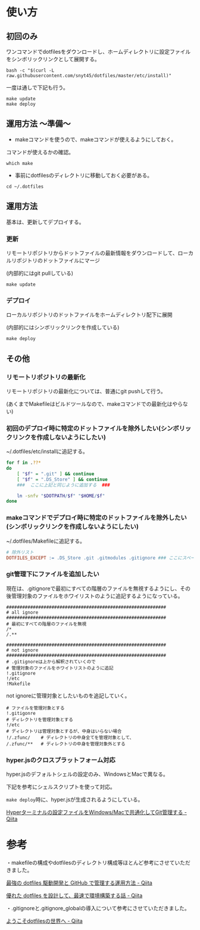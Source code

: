 # 使い方
## 初回のみ
ワンコマンドでdotfilesをダウンロードし、ホームディレクトリに設定ファイルをシンボリックリンクとして展開する。
```
bash -c "$(curl -L raw.githubusercontent.com/snyt45/dotfiles/master/etc/install)"
```

一度は通しで下記も行う。
```
make update
make deploy
```

## 運用方法 〜準備〜
* makeコマンドを使うので、makeコマンドが使えるようにしておく。

コマンドが使えるかの確認。
```
which make
```

* 事前にdotfilesのディレクトリに移動しておく必要がある。
```
cd ~/.dotfiles
```

## 運用方法
基本は、更新してデプロイする。

### 更新
リモートリポジトリからドットファイルの最新情報をダウンロードして、ローカルリポジトリのドットファイルにマージ

(内部的にはgit pullしている)

```
make update
```

### デプロイ
ローカルリポジトリのドットファイルをホームディレクトリ配下に展開
 
(内部的にはシンボリックリンクを作成している)
 
 ```
 make deploy
 ```
 
## その他
### リモートリポジトリの最新化
リモートリポジトリの最新化については、普通にgit pushして行う。

(あくまでMakefileはビルドツールなので、makeコマンドでの最新化はやらない)

### 初回のデプロイ時に特定のドットファイルを除外したい(シンボリックリンクを作成しないようにしたい)
~/.dotfiles/etc/installに追記する。

```sh
for f in .??*
do
    [ "$f" = ".git" ] && continue
    [ "$f" = ".DS_Store" ] && continue
    ###  ここに上記と同じように追加する  ###

    ln -snfv "$DOTPATH/$f" "$HOME/$f"
done
```

### makeコマンドでデプロイ時に特定のドットファイルを除外したい(シンボリックリンクを作成しないようにしたい)
~/.dotfiles/Makefileに追記する。

```makefile
# 除外リスト
DOTFILES_EXCEPT := .DS_Store .git .gitmodules .gitignore ### ここにスペース空けて追加 ###
```

### git管理下にファイルを追加したい
現在は、.gitignoreで最初にすべての階層のファイルを無視するようにし、その後管理対象のファイルをホワイリストのように追記するようになっている。

```
############################################################
# all ignore
############################################################
# 最初にすべての階層のファイルを無視
/*
/.**

############################################################
# not ignore
############################################################
# .gitignoreは上から解釈されていくので
# 管理対象のファイルをホワイトリストのように追記
!.gitignore
!/etc
!Makefile
```

not ignoreに管理対象としたいものを追記していく。
```
# ファイルを管理対象とする
!.gitigonre 
# ディレクトリを管理対象とする
!/etc       
# ディレクトリは管理対象とするが、中身はいらない場合
!/.zfunc/    # ディレクトリの中身全てを管理対象として、
/.zfunc/**   # ディレクトリの中身を管理対象外とする
```

### hyper.jsのクロスプラットフォーム対応
hyper.jsのデフォルトシェルの設定のみ、WindowsとMacで異なる。

下記を参考にシェルスクリプトを使って対応。

`make deploy`時に、hyper.jsが生成されるようにしている。

[Hyperターミナルの設定ファイルをWindows/Macで共通化してGit管理する \- Qiita](https://qiita.com/suzuki_sh/items/45ad7e98280539ad374d)

# 参考
・makefileの構成やdotfilesのディレクトリ構成等ほとんど参考にさせていただきました。

[最強の dotfiles 駆動開発と GitHub で管理する運用方法 \- Qiita](https://qiita.com/b4b4r07/items/b70178e021bef12cd4a2)

[優れた dotfiles を設計して、最速で環境構築する話 \- Qiita](https://qiita.com/b4b4r07/items/24872cdcbec964ce2178)


・.gitignoreと.gitignore_globalの導入について参考にさせていただきました。

[ようこそdotfilesの世界へ \- Qiita](https://qiita.com/yutakatay/items/c6c7584d9795799ee164#dotfiles%E7%94%A8%E3%81%AEgitignore%E3%81%AE%E8%A8%AD%E5%AE%9A)
